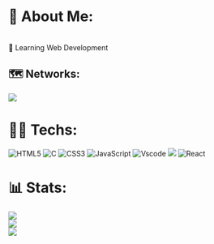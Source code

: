 # 💫 About Me:
<br>🌱 Learning Web Development <br>


## 🗺️ Networks:
![](https://img.shields.io/badge/Discord-5865F2?style=for-the-badge&logo=discord&logoColor=white)

# 🧑‍💻 Techs:
![HTML5](https://img.shields.io/badge/html5-%23E34F26.svg?style=for-the-badge&logo=html5&logoColor=white)
![C](https://img.shields.io/badge/c-%2300599C.svg?style=for-the-badge&logo=c&logoColor=white) 
![CSS3](https://img.shields.io/badge/css3-%231572B6.svg?style=for-the-badge&logo=css3&logoColor=white)
![JavaScript](https://img.shields.io/badge/javascript-%23323330.svg?style=for-the-badge&logo=javascript&logoColor=%23F7DF1E)
![Vscode](https://img.shields.io/badge/VSCode-0078D4?style=for-the-badge&logo=visual%20studio%20code&logoColor=white)
![](https://img.shields.io/badge/GitHub-100000?style=for-the-badge&logo=github&logoColor=white)
![React](https://img.shields.io/badge/react-%2320232a.svg?style=for-the-badge&logo=react&logoColor=%2361DAFB)

# 📊 Stats:
![](https://github-readme-stats.vercel.app/api?username=aayashres&theme=dark&hide_border=false&include_all_commits=false&count_private=false)<br/>
![](https://github-readme-streak-stats.herokuapp.com/?user=aayashres&theme=dark&hide_border=false)<br/>
![](https://github-readme-stats.vercel.app/api/top-langs/?username=aayashres&theme=dark&hide_border=false&include_all_commits=false&count_private=false&layout=compact)


<!-- Proudly created with GPRM ( https://gprm.itsvg.in ) -->
